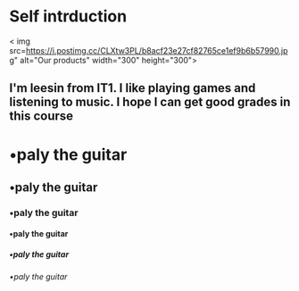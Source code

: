 <!DOCTYPE html>
<html>
<head>
<title>Page Title</title>
</head>
<body>

<h1>Self intrduction</h1>


< img src=https://i.postimg.cc/CLXtw3PL/b8acf23e27cf82765ce1ef9b6b57990.jpg" alt="Our products" width="300" height="300">
<h2>I'm leesin from IT1. I like playing games and listening to music. I hope I can get good grades in this course</h2>
<h1>•paly the guitar</h1>
<h2>•paly the guitar</h2>
<h3>•paly the guitar</h3>
<h4>•paly the guitar</h4>
<h5>•paly the guitar</h5>
<h6>•paly the guitar</h6>      
</body>
</html>
